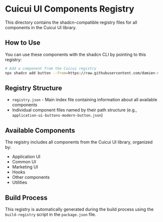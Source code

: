 # Cuicui UI Components Registry

This directory contains the shadcn-compatible registry files for all components in the Cuicui UI library.

## How to Use

You can use these components with the shadcn CLI by pointing to this registry:

```bash
# Add a component from the Cuicui registry
npx shadcn add button --from=https://raw.githubusercontent.com/damien-schneider/cuicui/main/packages/ui/registry
```

## Registry Structure

- `registry.json` - Main index file containing information about all available components
- Individual component files named by their path structure (e.g., `application-ui-buttons-modern-button.json`)

## Available Components

The registry includes all components from the Cuicui UI library, organized by:

- Application UI
- Common UI
- Marketing UI
- Hooks
- Other components
- Utilities

## Build Process

This registry is automatically generated during the build process using the `build-registry` script in the `package.json` file.